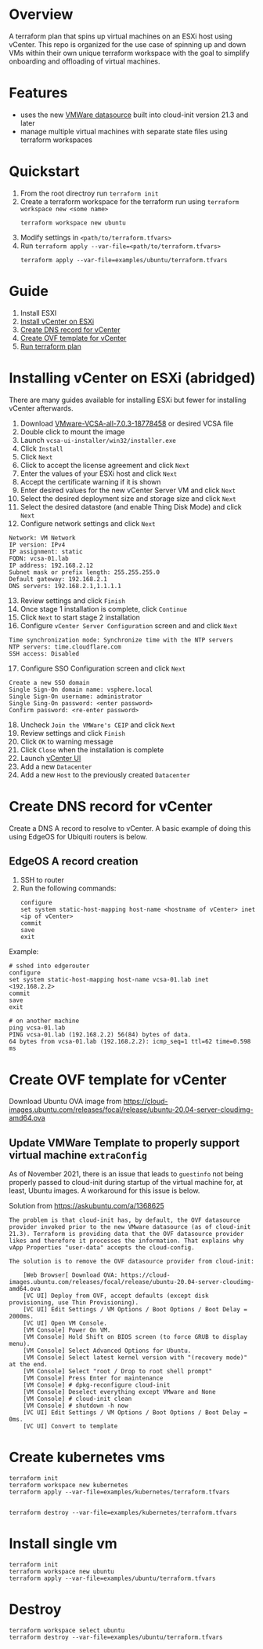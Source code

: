 # Overview
A terraform plan that spins up virtual machines on an ESXi host using vCenter. This repo is organized for the use case of spinning up and down VMs within their own unique terraform workspace with the goal to simplify onboarding and offloading of virtual machines.


# Features
- uses the new [VMWare datasource](https://cloudinit.readthedocs.io/en/latest/topics/datasources/vmware.html) built into cloud-init version 21.3 and later
- manage multiple virtual machines with separate state files using terraform workspaces


# Quickstart
1. From the root directroy run `terraform init`
2. Create a terraform workspace for the terraform run using `terraform workspace new <some name>`
    ```
    terraform workspace new ubuntu
    ```
3. Modify settings in `<path/to/terraform.tfvars>`
4. Run `terraform apply --var-file=<path/to/terraform.tfvars>`
    ```
    terraform apply --var-file=examples/ubuntu/terraform.tfvars
    ```


# Guide
1. Install ESXI
2. [Install vCenter on ESXi](#install-vcenter-on-esxi-(abridged))
3. [Create DNS record for vCenter](#create-dns-record-for-vcenter)
4. [Create OVF template for vCenter](#create-ovf-template-for-vcenter)
5. [Run terraform plan](#quickstart)


# Installing vCenter on ESXi (abridged)
There are many guides available for installing ESXi but fewer for installing vCenter afterwards. 

1. Download [VMware-VCSA-all-7.0.3-18778458](https://customerconnect.vmware.com/en/downloads/details?downloadGroup=VC70U3A&productId=974) or desired VCSA file
2. Double click to mount the image
3. Launch `vcsa-ui-installer/win32/installer.exe`
4. Click `Install`
5. Click `Next`
6. Click to accept the license agreement and click `Next`
7. Enter the values of your ESXi host and click `Next`
8. Accept the certificate warning if it is shown
9. Enter desired values for the new vCenter Server VM and click `Next`
10. Select the desired deployment size and storage size and click `Next`
11. Select the desired datastore (and enable Thing Disk Mode) and click `Next`
12. Configure network settings and click `Next`
```
Network: VM Network
IP version: IPv4
IP assignment: static
FQDN: vcsa-01.lab
IP address: 192.168.2.12
Subnet mask or prefix length: 255.255.255.0
Default gateway: 192.168.2.1
DNS servers: 192.168.2.1,1.1.1.1
```
13. Review settings and click `Finish`
14. Once stage 1 installation is complete, click `Continue`
15. Click `Next` to start stage 2 installation
16. Configure `vCenter Server Configuration` screen and and click `Next`
```
Time synchronization mode: Synchronize time with the NTP servers
NTP servers: time.cloudflare.com
SSH access: Disabled
```
17. Configure SSO Configuration screen and click `Next`
```
Create a new SSO domain
Single Sign-On domain name: vsphere.local
Single Sign-On username: administrator
Single Sing-On password: <enter password>
Confirm password: <re-enter password>
```
18. Uncheck `Join the VMWare's CEIP` and click `Next`
19. Review settings and click `Finish`
20. Click `OK` to warning message
21. Click `Close` when the installation is complete
22. Launch [vCenter UI](https://192.168.2.12)
23. Add a new `Datacenter`
24. Add a new `Host` to the previously created `Datacenter`


# Create DNS record for vCenter
Create a DNS A record to resolve to vCenter. A basic example of doing this using EdgeOS for Ubiquiti routers is below.

## EdgeOS A record creation
1. SSH to router
2. Run the following commands:
    ```
    configure
    set system static-host-mapping host-name <hostname of vCenter> inet <ip of vCenter>
    commit
    save
    exit
    ```

Example:
```
# sshed into edgerouter
configure
set system static-host-mapping host-name vcsa-01.lab inet <192.168.2.2>
commit
save
exit

# on another machine
ping vcsa-01.lab
PING vcsa-01.lab (192.168.2.2) 56(84) bytes of data.
64 bytes from vcsa-01.lab (192.168.2.2): icmp_seq=1 ttl=62 time=0.598 ms
```


# Create OVF template for vCenter

Download Ubuntu OVA image from https://cloud-images.ubuntu.com/releases/focal/release/ubuntu-20.04-server-cloudimg-amd64.ova

## Update VMWare Template to properly support virtual machine `extraConfig`
As of November 2021, there is an issue that leads to `guestinfo` not being properly passed to cloud-init during startup of the virtual machine for, at least, Ubuntu images. A workaround for this issue is below.

Solution from https://askubuntu.com/a/1368625
```
The problem is that cloud-init has, by default, the OVF datasource provider invoked prior to the new VMware datasource (as of cloud-init 21.3). Terraform is providing data that the OVF datasource provider likes and therefore it processes the information. That explains why vApp Properties "user-data" accepts the cloud-config.

The solution is to remove the OVF datasource provider from cloud-init:

    [Web Browser[ Download OVA: https://cloud-images.ubuntu.com/releases/focal/release/ubuntu-20.04-server-cloudimg-amd64.ova
    [VC UI] Deploy from OVF, accept defaults (except disk provisioning, use Thin Provisioning).
    [VC UI] Edit Settings / VM Options / Boot Options / Boot Delay = 2000ms.
    [VC UI] Open VM Console.
    [VM Console] Power On VM.
    [VM Console] Hold Shift on BIOS screen (to force GRUB to display menu).
    [VM Console] Select Advanced Options for Ubuntu.
    [VM Console] Select latest kernel version with "(recovery mode)" at the end.
    [VM Console] Select "root / Drop to root shell prompt"
    [VM Console] Press Enter for maintenance
    [VM Console] # dpkg-reconfigure cloud-init
    [VM Console] Deselect everything except VMware and None
    [VM Console] # cloud-init clean
    [VM Console] # shutdown -h now
    [VC UI] Edit Settings / VM Options / Boot Options / Boot Delay = 0ms.
    [VC UI] Convert to template
```

# Create kubernetes vms
```
terraform init
terraform workspace new kubernetes
terraform apply --var-file=examples/kubernetes/terraform.tfvars


terraform destroy --var-file=examples/kubernetes/terraform.tfvars

```

# Install single vm
```
terraform init
terraform workspace new ubuntu
terraform apply --var-file=examples/ubuntu/terraform.tfvars
```

# Destroy
```
terraform workspace select ubuntu
terraform destroy --var-file=examples/ubuntu/terraform.tfvars
```
